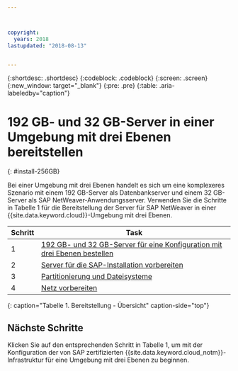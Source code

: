 ```yaml
---



copyright:
  years: 2018
lastupdated: "2018-08-13"


---
```


{:shortdesc: .shortdesc}
{:codeblock: .codeblock}
{:screen: .screen}
{:new_window: target="_blank"}
{:pre: .pre}
{:table: .aria-labeledby="caption"}

# 192 GB- und 32 GB-Server in einer Umgebung mit drei Ebenen bereitstellen
{: #install-256GB}

Bei einer Umgebung mit drei Ebenen handelt es sich um eine komplexeres Szenario mit einem 192 GB-Server als Datenbankserver und einem 32 GB-Server als SAP NetWeaver-Anwendungsserver. Verwenden Sie die Schritte in Tabelle 1 für die Bereitstellung der Server für SAP NetWeaver in einer {{site.data.keyword.cloud}}-Umgebung mit drei Ebenen.

| Schritt | Task |
| --- | --- |
| 1 | [192 GB- und 32 GB-Server für eine Konfiguration mit drei Ebenen bestellen](/docs/infrastructure/sap-netweaver-rhel-qrg/rhel-set-up-infrastructure-three-tier.html) |
| 2 | [Server für die SAP-Installation vorbereiten](/docs/infrastructure/sap-netweaver-rhel-qrg/rhel-prepare-server-256GB.html) |
| 3 | [Partitionierung und Dateisysteme](/docs/infrastructure/sap-netweaver-rhel-qrg/rhel-partition-256GB.html) |
| 4 | [Netz vorbereiten](/docs/infrastructure/sap-netweaver-rhel-qrg/rhel-prepare-network.html#network) |
{: caption="Tabelle 1. Bereitstellung - Übersicht" caption-side="top"}

## Nächste Schritte

Klicken Sie auf den entsprechenden Schritt in Tabelle 1, um mit der Konfiguration der von SAP zertifizierten {{site.data.keyword.cloud_notm}}-Infrastruktur für eine Umgebung mit drei Ebenen zu beginnen.
